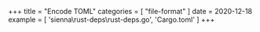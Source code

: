 +++
title = "Encode TOML"
categories = [ "file-format" ]
date = 2020-12-18
example = [
   'sienna\rust-deps\rust-deps.go', 'Cargo.toml'
]
+++
